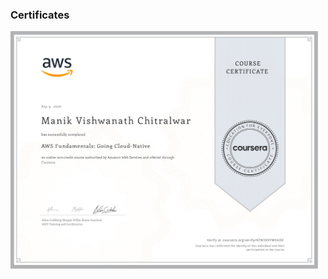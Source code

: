 ### Certificates 

<img width="493" alt="Gui" src="https://github.com/ChitralwarManik/Certificates/blob/main/Images/AWS%20Fundamentals_page-0001.jpg">



